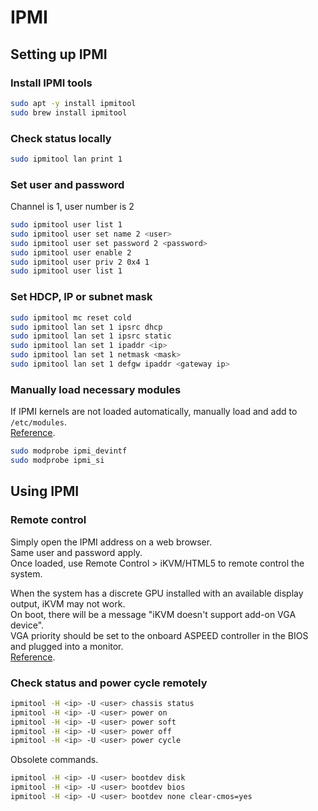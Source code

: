 # IPMI

## Setting up IPMI

### Install IPMI tools

```bash
sudo apt -y install ipmitool
sudo brew install ipmitool
```

### Check status locally

```bash
sudo ipmitool lan print 1
```

### Set user and password

Channel is 1, user number is 2

```bash
sudo ipmitool user list 1
sudo ipmitool user set name 2 <user>
sudo ipmitool user set password 2 <password>
sudo ipmitool user enable 2
sudo ipmitool user priv 2 0x4 1
sudo ipmitool user list 1
```

### Set HDCP, IP or subnet mask

```bash
sudo ipmitool mc reset cold
sudo ipmitool lan set 1 ipsrc dhcp
sudo ipmitool lan set 1 ipsrc static
sudo ipmitool lan set 1 ipaddr <ip>
sudo ipmitool lan set 1 netmask <mask>
sudo ipmitool lan set 1 defgw ipaddr <gateway ip>
```

### Manually load necessary modules

If IPMI kernels are not loaded automatically, manually load and add to `/etc/modules`.  
[Reference](https://serverfault.com/questions/480371/ipmitool-cant-find-dev-ipmi0-or-dev-ipmidev-0).

```bash
sudo modprobe ipmi_devintf
sudo modprobe ipmi_si
```

## Using IPMI

### Remote control

Simply open the IPMI address on a web browser.  
Same user and password apply.  
Once loaded, use Remote Control > iKVM/HTML5 to remote control the system.

When the system has a discrete GPU installed with an available display output, iKVM may not work.  
On boot, there will be a message "iKVM doesn't support add-on VGA device".  
VGA priority should be set to the onboard ASPEED controller in the BIOS and plugged into a monitor.  
[Reference](https://www.supermicro.com/support/faqs/faq.cfm?faq=22034).

### Check status and power cycle remotely

```bash
ipmitool -H <ip> -U <user> chassis status
ipmitool -H <ip> -U <user> power on
ipmitool -H <ip> -U <user> power soft
ipmitool -H <ip> -U <user> power off
ipmitool -H <ip> -U <user> power cycle
```

Obsolete commands.

```bash
ipmitool -H <ip> -U <user> bootdev disk
ipmitool -H <ip> -U <user> bootdev bios
ipmitool -H <ip> -U <user> bootdev none clear-cmos=yes
```
